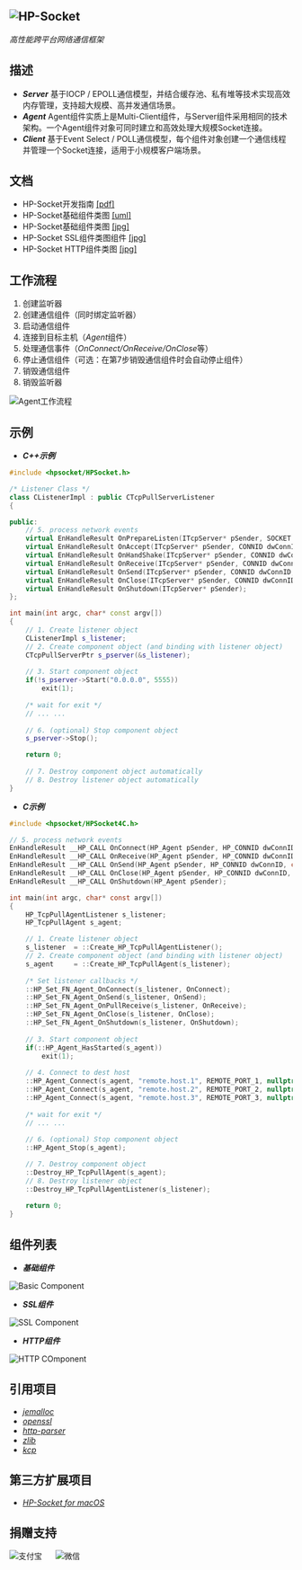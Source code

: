 ![HP-Socket](https://images.gitee.com/uploads/images/2019/0820/112616_5b8b37bf_81720.png "HP-Socket")
---
*高性能跨平台网络通信框架*
## 描述
- ***Server*** 基于IOCP / EPOLL通信模型，并结合缓存池、私有堆等技术实现高效内存管理，支持超大规模、高并发通信场景。
- ***Agent*** Agent组件实质上是Multi-Client组件，与Server组件采用相同的技术架构。一个Agent组件对象可同时建立和高效处理大规模Socket连接。
- ***Client*** 基于Event Select / POLL通信模型，每个组件对象创建一个通信线程并管理一个Socket连接，适用于小规模客户端场景。
## 文档
- HP-Socket开发指南 
[[pdf]](https://github.com/ldcsaa/HP-Socket/tree/master/Doc)
- HP-Socket基础组件类图 
[[uml]](https://github.com/ldcsaa/HP-Socket/tree/master/Doc)
- HP-Socket基础组件类图 
[[jpg]](https://github.com/ldcsaa/HP-Socket/tree/master/Doc)
- HP-Socket SSL组件类图组件 
[[jpg]](https://github.com/ldcsaa/HP-Socket/tree/master/Doc)
- HP-Socket HTTP组件类图
[[jpg]](https://github.com/ldcsaa/HP-Socket/tree/master/Doc)
## 工作流程
1. 创建监听器
2. 创建通信组件（同时绑定监听器）
3. 启动通信组件
4. 连接到目标主机（*Agent*组件）
5. 处理通信事件（*OnConnect/OnReceive/OnClose*等）
6. 停止通信组件（可选：在第7步销毁通信组件时会自动停止组件）
7. 销毁通信组件
8. 销毁监听器

![Agent工作流程](https://gitee.com/uploads/images/2017/1213/120601_c0d950fb_81720.jpeg "HP-Socket Agent 示例")
## 示例
- ***C++示例***

``` C++
#include <hpsocket/HPSocket.h>

/* Listener Class */
class CListenerImpl : public CTcpPullServerListener
{

public:
	// 5. process network events
	virtual EnHandleResult OnPrepareListen(ITcpServer* pSender, SOCKET soListen);
	virtual EnHandleResult OnAccept(ITcpServer* pSender, CONNID dwConnID, UINT_PTR soClient);
	virtual EnHandleResult OnHandShake(ITcpServer* pSender, CONNID dwConnID);
	virtual EnHandleResult OnReceive(ITcpServer* pSender, CONNID dwConnID, int iLength);
	virtual EnHandleResult OnSend(ITcpServer* pSender, CONNID dwConnID, const BYTE* pData, int iLength);
	virtual EnHandleResult OnClose(ITcpServer* pSender, CONNID dwConnID, EnSocketOperation enOperation, int iErrorCode);
	virtual EnHandleResult OnShutdown(ITcpServer* pSender);
};

int main(int argc, char* const argv[])
{
	// 1. Create listener object
	CListenerImpl s_listener;
	// 2. Create component object (and binding with listener object)
	CTcpPullServerPtr s_pserver(&s_listener);
	
	// 3. Start component object
	if(!s_pserver->Start("0.0.0.0", 5555))
		exit(1);
	
	/* wait for exit */
	// ... ... 
	
	// 6. (optional) Stop component object
	s_pserver->Stop();

	return 0;
	
	// 7. Destroy component object automatically
	// 8. Destroy listener object automatically
}
```

- ***C示例***

``` C
#include <hpsocket/HPSocket4C.h>

// 5. process network events
EnHandleResult __HP_CALL OnConnect(HP_Agent pSender, HP_CONNID dwConnID);
EnHandleResult __HP_CALL OnReceive(HP_Agent pSender, HP_CONNID dwConnID, int iLength);
EnHandleResult __HP_CALL OnSend(HP_Agent pSender, HP_CONNID dwConnID, const BYTE* pData, int iLength);
EnHandleResult __HP_CALL OnClose(HP_Agent pSender, HP_CONNID dwConnID, En_HP_SocketOperation enOperation, int iErrorCode);
EnHandleResult __HP_CALL OnShutdown(HP_Agent pSender);

int main(int argc, char* const argv[])
{
	HP_TcpPullAgentListener s_listener;
	HP_TcpPullAgent s_agent;

	// 1. Create listener object
	s_listener	= ::Create_HP_TcpPullAgentListener();
	// 2. Create component object (and binding with listener object)
	s_agent		= ::Create_HP_TcpPullAgent(s_listener);
	
	/* Set listener callbacks */
	::HP_Set_FN_Agent_OnConnect(s_listener, OnConnect);
	::HP_Set_FN_Agent_OnSend(s_listener, OnSend);
	::HP_Set_FN_Agent_OnPullReceive(s_listener, OnReceive);
	::HP_Set_FN_Agent_OnClose(s_listener, OnClose);
	::HP_Set_FN_Agent_OnShutdown(s_listener, OnShutdown);
	
	// 3. Start component object
	if(::HP_Agent_HasStarted(s_agent))
		exit(1);
	
	// 4. Connect to dest host
	::HP_Agent_Connect(s_agent, "remote.host.1", REMOTE_PORT_1, nullptr);
	::HP_Agent_Connect(s_agent, "remote.host.2", REMOTE_PORT_2, nullptr);
	::HP_Agent_Connect(s_agent, "remote.host.3", REMOTE_PORT_3, nullptr);
	
	/* wait for exit */
	// ... ... 
	
	// 6. (optional) Stop component object
	::HP_Agent_Stop(s_agent);

	// 7. Destroy component object
	::Destroy_HP_TcpPullAgent(s_agent);
	// 8. Destroy listener object
	::Destroy_HP_TcpPullAgentListener(s_listener);
	
	return 0;
}
```

## 组件列表
- ***基础组件***

![Basic Component](https://images.gitee.com/uploads/images/2019/0331/102422_3eecfdb7_81720.jpeg "基础组件")

- ***SSL组件***

![SSL Component](https://gitee.com/uploads/images/2017/1214/143622_d6c1f436_81720.jpeg "SSL 组件")

- ***HTTP组件***

![HTTP COmponent](https://gitee.com/uploads/images/2017/1214/143640_0eb6f9e4_81720.jpeg "HTTP 组件")

## 引用项目

- *[jemalloc](https://github.com/jemalloc/jemalloc)*
- *[openssl](https://github.com/openssl/openssl)*
- *[http-parser](https://github.com/nodejs/http-parser)*
- *[zlib](https://github.com/madler/zlib)*
- *[kcp](https://github.com/skywind3000/kcp)*

## 第三方扩展项目

- *[HP-Socket for macOS](https://gitee.com/xin_chong/HP-Socket-for-macOS)*

## 捐赠支持

![支付宝](https://images.gitee.com/uploads/images/2019/0918/190004_11ecea7c_81720.jpeg "支付宝")
&nbsp;&nbsp;&nbsp;&nbsp;
![微信](https://images.gitee.com/uploads/images/2019/0918/190115_a1fc5ebf_81720.jpeg "微信")